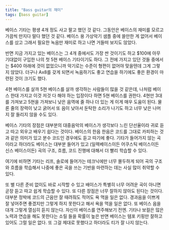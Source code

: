 ```yaml
---
title: "Bass guitar의 재미"
tags: [bass guitar]
---
```


베이스 기타는 평생 4개 정도 사고 팔고 했던 것 같다. 그동안은 베이스의 재미를 모르고 가끔씩 만지다 말다 했던 것 같다. 베이스 용 가상악기 샘플 중에 쓸만한 게 없어서 베이스를 샀고 그래서 필요한 녹음만 재미로 하고 나면 거들떠 보지도 않았다. 

반면 지금 가지고 있는 베이스는 그 4개 중에서도 가장 싼 것이기도 하고 $100에 아무 기대없이 구입한 나의 첫 5현 베이스 기타이기도 하다. 그 전에 가지고 있던 것들 중에서는 $400 아래에 것이 없었으니까 악기로는 수준이 형편이 없어야 맞을텐데 그게 그렇지 않았다. 더구나 Ax8를 갖게 되면서 녹음하기도 좋고 연습을 하기에도 좋은 환경이 마련된 것이 크기도 했다. 

4현 베이스를 살까 5현 베이스를 살까 생각하는 사람들이 많을 것 같은데, 나처럼 베이스 한대 가지고 이것 저것 다 해야 하는 입장이다 하면 5현 베이스를 권한다. 4현만 3대를 가져보고 5현을 가져보니 낮은 음역에 줄 하나 더 있는 게 이게 매우 도움이 된다. 물론 줄의 장력이 낮고 굵어서 또 음이 낮아서 둔탁한 소리가 나기도 하고 너무 낮은 나머지 잘 들리지 않을 수도 있다. 

베이스 기타의 장점은 대부분의 대중음악의 베이스가 생각보다 느린 단선율이라 귀로 듣고 따고 외우고 배우기 쉽다는 것이다. 베이스의 한음 한음은 코드를 그대로 카피하는 것과 같은 의미가 있고 분수 코드인 경우에도 듣고 따기에 좋다. 기타가 들어가지 않는 곡이라고 하더라도 베이스는 대부분 들어가 있고 (일렉베이스이든 어쿠스틱 베이스이든 신스 베이스이든) 곡의 구조, 흐름, 코드 진행에 대해서 더 빨리 학습할 수 있다. 

여기에 비하면 기타는 리프, 솔로에 들어가는 테크닉에만 너무 몰두하게 되어 곡의 구조와 흐름을 학습해서 나중에 좋은 곡을 쓰는 기반을 마련하는 데는 사실 많이 취약할 수 있다. 

또 별 다른 준비 없이도 바로 시작할 수 있고 배이스가 특별히 너무 어려운 곡이 아니면 곧장 듣고 따고 쉽게 학습할 수 있다. 또 다른 장점은 너무 잘하지 않아도 된다는 것이다. 대부분 정박에 코드의 근음만 잘 때려줘도 적어도 욕 먹을 일은 없다. 경과음을 이쁘게 잘 넣어주면 좋겠지만 그렇게 하지 못한다고 해서 욕을 먹을 일은 없다. 또 베이스 음을 대개 그렇게 열심히 듣지 않는다. 자신이 베이스를 연주해보기 전엔. 기타나 보컬은 많은 노력과 연습을 해도 못한다는 소릴 들을 확률이 높은 반면 베이스는 템포 키핑만 잘하고 있어도 그럴 일은 없다. 또 그걸 제대로 못했다고 하더라도 티가 잘 나지 않는다. 

